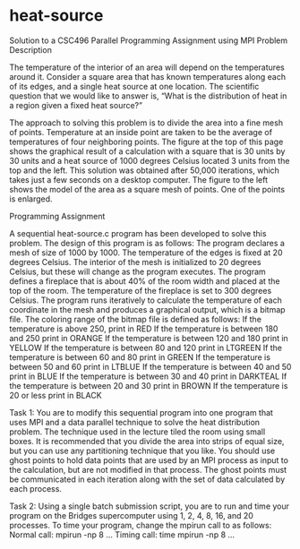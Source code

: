 # heat-source
Solution to a CSC496 Parallel Programming Assignment using MPI
Problem Description

The temperature of the interior of an area will depend on the temperatures around it. Consider a square area that has known temperatures along each of its edges, and a single heat source at one location. The scientific question that we would like to answer is, “What is the distribution of heat in a region given a fixed heat source?” 

The approach to solving this problem is to divide the area into a fine mesh of points. Temperature at an inside point are taken to be the average of temperatures of four neighboring points. The figure at the top of this page shows the graphical result of a calculation with a square that is 30 units by 30 units and a heat source of 1000 degrees Celsius located 3 units from the top and the left. This solution was obtained after 50,000 iterations, which takes just a few seconds on a desktop computer. The figure to the left shows the model of the area as a square mesh of points. One of the points is enlarged.





Programming Assignment

A sequential heat-source.c program has been developed to solve this problem. The design of this program is as follows:
The program declares a mesh of size of 1000 by 1000. 
The temperature of the edges is fixed at 20 degrees Celsius. 
The interior of the mesh is initialized to 20 degrees Celsius, but these will change as the program
executes. 
The program defines a fireplace that is about 40% of the room width and placed at the top of the room.
The temperature of the fireplace is set to 300 degrees Celsius. 
The program runs iteratively to calculate the temperature of each coordinate in the mesh and produces a graphical output, which is a bitmap file. The coloring range of the bitmap file is defined as follows:
If the temperature is above 250, print in RED
If the temperature is between 180 and 250 print in ORANGE
If the temperature is between 120 and 180 print in YELLOW
If the temperature is between 80 and 120 print in LTGREEN
If the temperature is between 60 and 80 print in GREEN
If the temperature is between 50 and 60 print in LTBLUE
If the temperature is between 40 and 50 print in BLUE
If the temperature is between 30 and 40 print in DARKTEAL
If the temperature is between 20 and 30 print in BROWN
If the temperature is 20 or less print in BLACK

Task 1: You are to modify this sequential program into one program that uses MPI and a data parallel technique to solve the heat distribution problem. The technique used in the lecture tiled the room using small boxes. It is recommended that you divide the area into strips of equal size, but you can use any partitioning technique that you like. You should use ghost points to hold data points that are used by an MPI process as input to the calculation, but are not modified in that process. The ghost points must be communicated in each iteration along with the set of data calculated by each process.

Task 2: Using a single batch submission script, you are to run and time your program on the Bridges supercomputer using 1, 2, 4, 8, 16, and 20 processes. To time your program, change the mpirun call to as follows:
Normal call: mpirun -np 8 …
Timing call: time mpirun -np 8 ...
